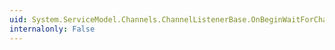 ```yaml
---
uid: System.ServiceModel.Channels.ChannelListenerBase.OnBeginWaitForChannel(System.TimeSpan,System.AsyncCallback,System.Object)
internalonly: False
---
```

